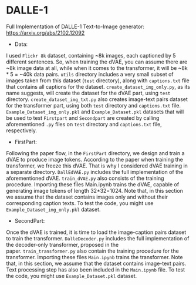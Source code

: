 # DALLE-1
Full Implementation of DALLE-1 Text-to-Image generator: https://arxiv.org/abs/2102.12092

* Data:

I used `Flickr 8k` dataset, containing ~8k images, each captioned by 5 different sentences. So, when training the dVAE, you can assume there are ~8k image data at all, while when it comes to the transformer, it will be ~8k * 5 = ~40k data pairs. `utils` directory includes a very small subset of images taken from this dataset (`test` directory), along with `captions.txt` file that contains all captions for the dataset. `create_dataset_img_only.py`, as its name suggests, will create the dataset for the dVAE part, using `test` directory. `create_dataset_img_txt.py` also creates image-text pairs dataset for the transformer part, using both `test` directory and `captions.txt` file. `Example_Dataset_img_only.pkl` and `Example_Dataset.pkl` datasets that will be used to test `Firstpart` and `Secondpart` are created by calling aforementioned `.py` files on `test` directory and `captions.txt` file, respectively.


* FirstPart:

Following the paper flow, in the `FirstPart` directory, we design and train a dVAE to produce image tokens. According to the paper when training the transformer, we freeze this dVAE. That is why I considered dVAE training in a separate directory. `DallEdVAE.py` includes the full implementation of the aforementioned dVAE. `train_dVAE.py` also consists of the training procedure. Importing these files Main.ipynb trains the dVAE, capable of generating image tokens of length 32*32=1024. Note that, in this section we assume that the dataset contains images only and without their corresponding caption texts. To test the code, you might use `Example_Dataset_img_only.pkl` dataset.

* SecondPart:

Once the dVAE is trained, it is time to load the image-caption pairs dataset to train the transformer. `DalleDecoder.py` includes the full implementation of the decoder-only transformer, proposed in the paper. `train_transformer.py` also contain the training procedure for the transformer. Importing these files `Main.ipynb` trains the transformer. Note that, in this section, we assume that the dataset contains image-text pairs. Text processing step has also been included in the `Main.ipynb` file. To test the code, you might use `Example_Dataset.pkl` dataset.

